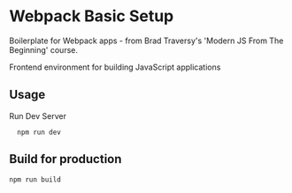 # Webpack Basic Setup

Boilerplate for Webpack apps - from Brad Traversy's 'Modern JS From The Beginning' course.

Frontend environment for building JavaScript applications


## Usage

Run Dev Server

```
  npm run dev
```

## Build for production

```
npm run build
```

